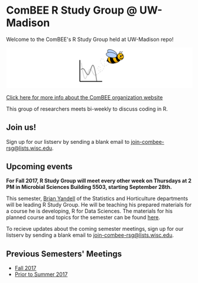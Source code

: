 # ComBEE R Study Group @ UW-Madison 

Welcome to the ComBEE's R Study Group held at UW-Madison repo! 

![ComBEE](img/combee.PNG)

[Click here for more info about the ComBEE organization website](https://combee-uw-madison.github.io/studyGroup/)

This group of researchers meets bi-weekly to discuss coding in R.

## Join us!
Sign up for our listserv by sending a blank email to [join-combee-rsg@lists.wisc.edu](mailto:join-combee-rsg@lists.wisc.edu).

## Upcoming events
**For Fall 2017, R Study Group will meet every other week on Thursdays at 2 PM in Microbial Sciences Building 5503, starting September 28th.**

This semester, [Brian Yandell](https://www.stat.wisc.edu/~yandell/) of the Statistics and Horticulture departments will be leading R Study Group. He will be teaching his prepared materials for a course he is developing, R for Data Sciences. The materials for his planned course and topics for the semester can be found [here](https://github.com/datascience-uwmadison/R_for_data_sciences). 

To recieve updates about the coming semester meetings, sign up for our listserv by sending a blank email to [join-combee-rsg@lists.wisc.edu](mailto:join-combee-rsg@lists.wisc.edu). 


## Previous Semesters' Meetings
- [Fall 2017](https://github.com/datascience-uwmadison/R_for_data_sciences#r-for-teams-in-the-data-sciences)
- [Prior to Summer 2017](https://github.com/ComBEE-UW-Madison/RStudyGroup/tree/master/Archive#r-study-group-archive)




